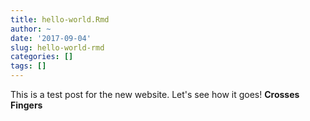 ```yaml
---
title: hello-world.Rmd
author: ~
date: '2017-09-04'
slug: hello-world-rmd
categories: []
tags: []
---
```

This is a test post for the new website. Let's see how it goes! **Crosses Fingers**

